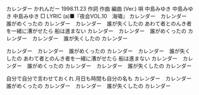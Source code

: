 カレンダー
かれんだー
1998.11.23
作詞  作曲  編曲 (Ver.)   唄
中島みゆき   中島みゆき       中島みゆき
□ LYRIC (a)■『夜会VOL.10　海嘯』
カレンダー　カレンダー　誰がめくったの
カレンダー　カレンダー　誰が失くしたの
あわて者とのんき者を一緒に漕がせたら
船は進まない
カレンダー　カレンダー　誰がめくったの
カレンダー　カレンダー　誰が失くしたの
カレンダー

カレンダー　カレンダー　誰がめくったの
カレンダー　カレンダー　誰が失くしたの
あわて者とのんき者を一緒に漕がせたら
船は進まない
カレンダー　カレンダー　誰がめくったの
カレンダー　カレンダー　誰が失くしたの
カレンダー

自分で自分で言わせておくれ
月日も時間も自分の名も
カレンダー　カレンダー　誰がめくったの
カレンダー　カレンダー　誰が失くしたの
カレンダー